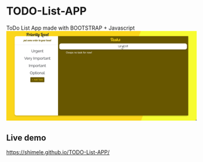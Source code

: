 # TODO-List-APP

ToDo List App made with BOOTSTRAP + Javascript
![alt text](https://github.com/Shimele/TODO-List-APP/blob/master/todo.png)

## Live demo

https://shimele.github.io/TODO-List-APP/